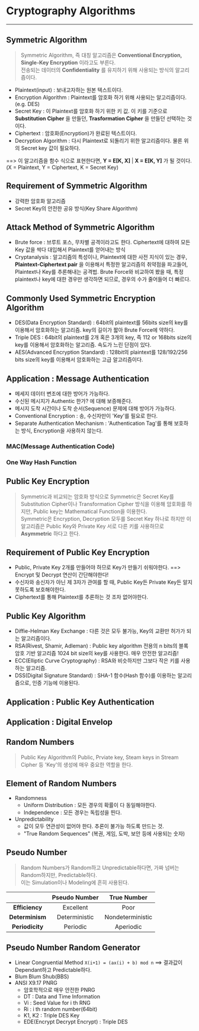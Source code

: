 # Cryptography Algorithms
---
## Symmetric Algorithm
>Symmetric Algorithm, 즉 대칭 알고리즘은 __Conventional Encryption, Single-Key Encryption__ 이라고도 부른다.  
>전송되는 데이터의 __Confidentiality__ 를 유지하기 위해 사용되는 방식의 알고리즘이다.
- Plaintext(input) : 보내고자하는 원본 텍스트이다.
- Encryption Algorithm : Plaintext를 암호화 하기 위해 사용되는 알고리즘이다.(e.g. DES)
- Secret Key : 이 Plaintext를 암호화 하기 위한 키 값. 이 키를 기준으로 __Substitution Cipher__ 을 만들던, __Trasformation Cipher__ 을 만들던 선택하는 것이다.
- Ciphertext : 암호화(Encryption)가 완료된 텍스트이다.
- Decryption Algorithm : 다시 Plaintext로 되돌리기 위한 알고리즘이다. 물론 위의 Secret key 값이 필요하다.  

==> 이 알고리즘을 함수 식으로 표현한다면,  __Y = E[K, X]__ | __X = E[K, Y]__ 가 될 것이다. (X = Plaintext, Y = Ciphertext, K = Secret Key)

## Requirement of Symmetric Algorithm
- 강력한 암호화 알고리즘
- Secret Key의 안전한 공유 방식(Key Share Algorithm)

## Attack Method of Symmetric Algorithm
- Brute force : 브루트 포스, 무차별 공격이라고도 한다. Ciphertext에 대하여 모든 Key 값을 싹다 대입해서 Plaintext를 얻어내는 방식
- Cryptanalysis : 알고리즘의 특성이나, Plaintext에 대한 사전 지식이 있는 경우, __Plaintext-Ciphertext pair__ 을 이용해서 특정한 알고리즘의 취약점을 파고들어, Plaintext나 Key를 추론해내는 공격법.
Brute Force와 비교하여 봤을 때, 특정 plaintext나 key에 대한 경우만 생각하면 되므로, 경우의 수가 줄어들어 더 빠르다.  

## Commonly Used Symmetric Encryption Algorithm
- DES(Data Encryption Standard) : 64bit의 plaintext를 56bits size의 key를 이용해서 암호화하는 알고리즘. key의 길이가 짧아 Brute Force에 약하다.
- Triple DES : 64bit의 plaintext를 2개 혹은 3개의 key, 즉 112 or 168bits size의 key를 이용해서 암호화하는 알고리즘. 속도가 느린 단점이 있다.
- AES(Advanced Encryption Standard) : 128bit의 plaintext를 128/192/256 bits size의 key를 이용해서 암호화하는 고급 알고리즘이다.

## Application : Message Authentication
- 메세지 데이터 변조에 대한 방어가 가능하다.
- 수신된 메시지가 Authentic 한가? 에 대해 보증해준다.
- 메시지 도착 시간이나 도착 순서(Sequence) 문제에 대해 방어가 가능하다.
- Conventional Encryption : 송, 수신자만이 'Key'를 필요로 한다.
- Separate Authentication Mechanism : 'Authentication Tag'를 통해 보호하는 방식, Encryption을 사용하지 않는다.  

### MAC(Message Authentication Code)
### One Way Hash Function

## Public Key Encryption
>Symmetric과 비교되는 암호화 방식으로 Symmetric은 Secret Key를 Substitution Cipher이나 Transformation Cipher 방식을 이용해 암호화를 하지만,
>Public key는 Mathematical Function을 이용한다.  
>Symmetric은 Encryption, Decryption 모두를 Secret Key 하나로 하지만 이 알고리즘은 Public Key와 Private Key 서로 다른 키를 사용하므로 __Asymmetric__ 하다고 한다.

## Requirement of Public Key Encryption
- Public, Private Key 2개를 만들어야 하므로 Key가 만들기 쉬워야한다. ==> Encrypt 및 Decrypt 연산이 간단해야한다!
- 수신자와 송신자가 아닌 제 3자가 관여를 할 때, Public Key든 Private Key든 알지 못하도록 보호해야한다. 
- Ciphertext를 통해 Plaintext를 추론하는 것 조차 없어야한다.

## Public Key Algorithm
- Diffie-Helman Key Exchange : 다른 것은 모두 불가능, Key의 교환만 허가가 되는 알고리즘이다.
- RSA(Rivest, Shamir, Adleman) : Public key algorithm 전용의 n bits의 블록 암호 기반 알고리즘 1024 bit size의 key를 사용한다. 매우 안전한 알고리즘! 
- ECC(Elliptic Curve Cryptography) : RSA와 비슷하지만 그보다 작은 키를 사용하는 알고리즘.
- DSS(Digital Signature Standard) : SHA-1 함수(Hash 함수)를 이용하는 알고리즘으로, 인증 기능에 이용된다.

## Application : Public Key Authentication
## Application : Digital Envelop

## Random Numbers
>Public Key Algorithm의 Public, Prviate key, Steam keys in Stream Cipher 등 'Key'의 생성에 매우 중요한 역할을 한다.

## Element of Random Numbers
- Randomness
  - Uniform Distribution : 모든 경우의 확률이 다 동일해야한다.
  - Independence : 모든 경우는 독립성을 띈다.
- Unpredictability
  - 값이 모두 연관성이 없어야 한다. 추론이 불가능 하도록 만드는 것.
  - "True Random Sequences" (복권, 게임, 도박, 보안 등에 사용되는 숫자)

## Pseudo Number
>Random Numbers가 Random하고 Unpredictable하다면, 가짜 넘버는 Random하지만, Predictable하다.  
>이는 Simulation이나 Modeling에 흔히 사용된다.  

||Pseudo Number|True Number|
|:--:|:--:|:--:|
|__Efficiency__|Excellent|Poor|
|__Determinism__|Deterministic|Nondeterministic|
|__Periodicity__|Periodic|Aperiodic|

## Pseudo Number Random Generator
- Linear Congruential Method
`X(i+1) = (ax(i) + b) mod n` ==> 결과값이 Dependant하고 Predictable하다.
- Blum Blum Shub(BBS)
- ANSI X9.17 PNRG
  - 암호학적으로 매우 안전한 PNRG
  - DT : Data and Time Information
  - Vi : Seed Value for i th RNG
  - Ri : i th random number(64bit)
  - K1, K2 : Triple DES Key
  - EDE(Encrypt Decrypt Encrypt) : Triple DES
